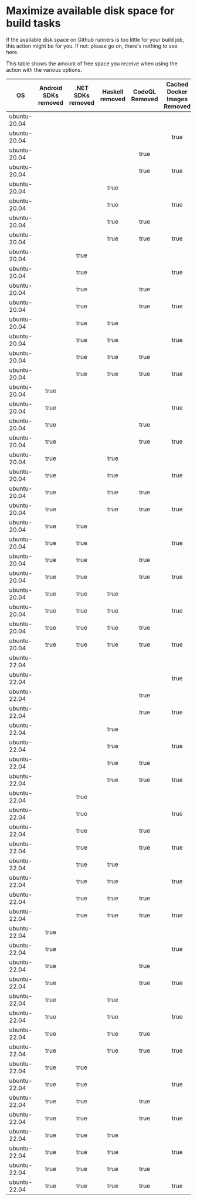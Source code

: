 # Maximize available disk space for build tasks

If the available disk space on Github runners is too little for your build job, this action might be for you.
If not: please go on, there's nothing to see here.

This table shows the amount of free space you receive when using the action with the various options.

OS | Android SDKs removed | .NET SDKs removed | Haskell removed | CodeQL Removed | Cached Docker Images Removed | GB freed | GB free | Elapsed Time (seconds) |
---|:--------------------:|:-----------------:|:---------------:|:--------------:|:----------------------------:|:--------:|:-------:|:----------------------:|
ubuntu-20.04 |  |  |  |  |  | 53 | 76 | 2
ubuntu-20.04 |  |  |  |  | true | 58 | 81 | 35
ubuntu-20.04 |  |  |  | true |  | 57 | 80 | 3
ubuntu-20.04 |  |  |  | true | true | 63 | 86 | 7
ubuntu-20.04 |  |  | true |  |  | 53 | 76 | 2
ubuntu-20.04 |  |  | true |  | true | 58 | 81 | 7
ubuntu-20.04 |  |  | true | true |  | 57 | 80 | 3
ubuntu-20.04 |  |  | true | true | true | 63 | 86 | 23
ubuntu-20.04 |  | true |  |  |  | 55 | 78 | 3
ubuntu-20.04 |  | true |  |  | true | 61 | 84 | 20
ubuntu-20.04 |  | true |  | true |  | 60 | 83 | 4
ubuntu-20.04 |  | true |  | true | true | 65 | 88 | 20
ubuntu-20.04 |  | true | true |  |  | 55 | 78 | 6
ubuntu-20.04 |  | true | true |  | true | 61 | 84 | 36
ubuntu-20.04 |  | true | true | true |  | 60 | 83 | 3
ubuntu-20.04 |  | true | true | true | true | 65 | 88 | 13
ubuntu-20.04 | true |  |  |  |  | 65 | 88 | 9
ubuntu-20.04 | true |  |  |  | true | 70 | 93 | 26
ubuntu-20.04 | true |  |  | true |  | 69 | 92 | 10
ubuntu-20.04 | true |  |  | true | true | 75 | 98 | 15
ubuntu-20.04 | true |  | true |  |  | 65 | 88 | 63
ubuntu-20.04 | true |  | true |  | true | 70 | 93 | 80
ubuntu-20.04 | true |  | true | true |  | 69 | 92 | 54
ubuntu-20.04 | true |  | true | true | true | 75 | 98 | 78
ubuntu-20.04 | true | true |  |  |  | 67 | 90 | 13
ubuntu-20.04 | true | true |  |  | true | 72 | 95 | 51
ubuntu-20.04 | true | true |  | true |  | 72 | 95 | 12
ubuntu-20.04 | true | true |  | true | true | 77 | 100 | 14
ubuntu-20.04 | true | true | true |  |  | 67 | 90 | 9
ubuntu-20.04 | true | true | true |  | true | 72 | 95 | 66
ubuntu-20.04 | true | true | true | true |  | 72 | 95 | 90
ubuntu-20.04 | true | true | true | true | true | 77 | 100 | 14
ubuntu-22.04 |  |  |  |  |  | 52 | 77 | 1
ubuntu-22.04 |  |  |  |  | true | 57 | 82 | 8
ubuntu-22.04 |  |  |  | true |  | 57 | 82 | 4
ubuntu-22.04 |  |  |  | true | true | 62 | 87 | 23
ubuntu-22.04 |  |  | true |  |  | 52 | 77 | 2
ubuntu-22.04 |  |  | true |  | true | 57 | 82 | 8
ubuntu-22.04 |  |  | true | true |  | 57 | 82 | 4
ubuntu-22.04 |  |  | true | true | true | 62 | 87 | 22
ubuntu-22.04 |  | true |  |  |  | 55 | 80 | 6
ubuntu-22.04 |  | true |  |  | true | 60 | 85 | 8
ubuntu-22.04 |  | true |  | true |  | 60 | 85 | 4
ubuntu-22.04 |  | true |  | true | true | 64 | 89 | 19
ubuntu-22.04 |  | true | true |  |  | 55 | 80 | 6
ubuntu-22.04 |  | true | true |  | true | 60 | 85 | 22
ubuntu-22.04 |  | true | true | true |  | 60 | 85 | 3
ubuntu-22.04 |  | true | true | true | true | 64 | 89 | 13
ubuntu-22.04 | true |  |  |  |  | 64 | 89 | 13
ubuntu-22.04 | true |  |  |  | true | 69 | 94 | 19
ubuntu-22.04 | true |  |  | true |  | 69 | 94 | 15
ubuntu-22.04 | true |  |  | true | true | 73 | 98 | 106
ubuntu-22.04 | true |  | true |  |  | 64 | 89 | 14
ubuntu-22.04 | true |  | true |  | true | 69 | 94 | 94
ubuntu-22.04 | true |  | true | true |  | 69 | 94 | 69
ubuntu-22.04 | true |  | true | true | true | 73 | 98 | 100
ubuntu-22.04 | true | true |  |  |  | 67 | 92 | 56
ubuntu-22.04 | true | true |  |  | true | 71 | 96 | 20
ubuntu-22.04 | true | true |  | true |  | 72 | 97 | 88
ubuntu-22.04 | true | true |  | true | true | 76 | 101 | 25
ubuntu-22.04 | true | true | true |  |  | 67 | 92 | 76
ubuntu-22.04 | true | true | true |  | true | 71 | 96 | 26
ubuntu-22.04 | true | true | true | true |  | 72 | 97 | 16
ubuntu-22.04 | true | true | true | true | true | 76 | 101 | 23
